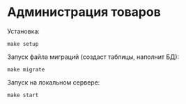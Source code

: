 # Администрация товаров 

Установка:
```
make setup
```
Запуск файла миграций (создаcт таблицы, наполнит БД):
```
make migrate
```
Запуск на локальном сервере:
```
make start
```
